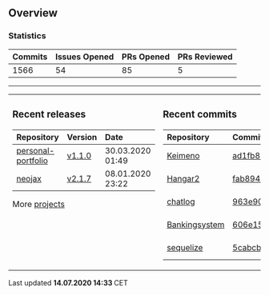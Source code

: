 ## Overview

### Statistics

<!-- statistics starts -->
| Commits | Issues Opened | PRs Opened | PRs Reviewed |
| :- | :- | :- | :- |
| 1566 | 54 | 85 | 5 |
<!-- statistics ends -->

---

<table><tr><td valign="top">

### Recent releases

<!-- recent_releases starts -->
| Repository | Version | Date |
| :- | :- | :- |
| [personal-portfolio](https://github.com/Keimeno/personal-portfolio) | [v1.1.0](https://github.com/Keimeno/personal-portfolio/releases/tag/v1.1.0) | 30.03.2020 01:49 |
| [neojax](https://github.com/Keimeno/neojax) | [v2.1.7](https://github.com/Keimeno/neojax/releases/tag/v2.1.7) | 08.01.2020 23:22 |
<!-- recent_releases ends -->

More [projects](https://github.com/Keimeno?tab=repositories)

</td><td valign="top">

### Recent commits

<!-- recent_commits starts -->
| Repository | Commit | Date |
| :- | :- | :- |      
| [Keimeno](https://github.com/Keimeno/Keimeno) | [ad1fb8c](https://github.com/Keimeno/Keimeno/commit/ad1fb8c28d15dc49f40f7b9268e1c710d96e0f2e) | 13.07.2020 15:27 |
| [Hangar2](https://github.com/MiniDigger/Hangar2) | [fab8943](https://github.com/MiniDigger/Hangar2/commit/fab89436f4d4e79a751cfe67964a053ac199e11b) | 12.07.2020 15:53 |
| [chatlog](https://github.com/Keimeno/chatlog) | [963e90c](https://github.com/Keimeno/chatlog/commit/963e90ccb1647feda2d34c9a7635c8a3f53a33cc) | 12.07.2020 14:53 |
| [Bankingsystem](https://github.com/WHG-Students/Bankingsystem) | [606e15b](https://github.com/WHG-Students/Bankingsystem/commit/606e15bfab74e006e3897399cb04fa5b32ebd275) | 11.07.2020 21:47 |
| [sequelize](https://github.com/sequelize/sequelize) | [5cabcbc](https://github.com/sequelize/sequelize/commit/5cabcbc87fbc12d234fbc1d67632a86e6d975f39) | 04.07.2020 06:31 |
<!-- recent_commits ends -->

</td></tr></table>

<p>
Last updated 
<b>
<!-- last_updated starts -->
14.07.2020 14:33
<!-- last_updated ends -->
</b>
CET
</p>
